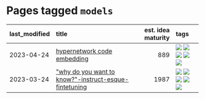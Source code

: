 # Pages tagged `models`

|last_modified|title|est. idea maturity|tags
|:---|:---|---:|:---|
|2023-04-24|[hypernetwork code embedding](../hypernetwork_embedding_for_code.md)|889|[![](https://img.shields.io/badge/tag-LLM-48fb29)](../tags/LLM.md) [![](https://img.shields.io/badge/tag-embeddings-4db4d2)](../tags/embeddings.md) [![](https://img.shields.io/badge/tag-machinelearning-12eec5)](../tags/machinelearning.md) [![](https://img.shields.io/badge/tag-models-ea1833)](../tags/models.md) [![](https://img.shields.io/badge/tag-nlp-f14da)](../tags/nlp.md)|
|2023-03-24|["why do you want to know?"-instruct-esque-fintetuning](../whydoyouwantoknow.md)|1987|[![](https://img.shields.io/badge/tag-aiethics-35d2ce)](../tags/aiethics.md) [![](https://img.shields.io/badge/tag-alignment-c4fb38)](../tags/alignment.md) [![](https://img.shields.io/badge/tag-dialogue-8e95e2)](../tags/dialogue.md) [![](https://img.shields.io/badge/tag-models-ea1833)](../tags/models.md) [![](https://img.shields.io/badge/tag-wip-ebbec3)](../tags/wip.md)|